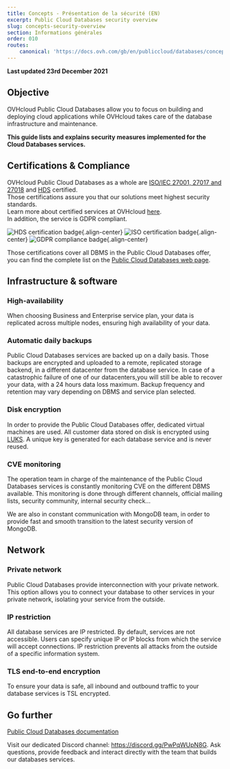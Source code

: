 ```yaml
---
title: Concepts - Présentation de la sécurité (EN)
excerpt: Public Cloud Databases security overview
slug: concepts-security-overview
section: Informations générales
order: 010
routes:
    canonical: 'https://docs.ovh.com/gb/en/publiccloud/databases/concepts-security-overview/'
---
```


**Last updated 23rd December 2021**

## Objective

OVHcloud Public Cloud Databases allow you to focus on building and deploying cloud applications while OVHcloud takes care of the database infrastructure and maintenance.

**This guide lists and explains security measures implemented for the Cloud Databases services.**

## Certifications & Compliance

OVHcloud Public Cloud Databases as a whole are [ISO/IEC 27001, 27017 and 27018](https://www.ovhcloud.com/fr/enterprise/certification-conformity/iso-27001-27017-27018/) and [HDS](https://www.ovhcloud.com/fr/enterprise/certification-conformity/hds/) certified.<br> Those certifications assure you that our solutions meet highest security standards.<br>Learn more about certified services at OVHcloud [here](https://www.ovhcloud.com/fr/enterprise/certification-conformity/).
<br>In addition, the service is GDPR compliant.

![HDS certification badge](images/certificate_badge_hds.png){.align-center}
![ISO certification badge](images/certificate_badge_iso.png){.align-center}
![GDPR compliance badge](images/compliance_badge_gdpr.png){.align-center}

Those certifications cover all DBMS in the Public Cloud Databases offer, you can find the complete list on the [Public Cloud Databases web page](https://www.ovhcloud.com/fr/public-cloud/databases/).

## Infrastructure & software

### High-availability

When choosing Business and Enterprise service plan, your data is replicated across multiple nodes, ensuring high availability of your data.

### Automatic daily backups

Public Cloud Databases services are backed up on a daily basis. Those backups are encrypted and uploaded to a remote, replicated storage backend, in a different datacenter from the database service. In case of a catastrophic failure of one of our datacenters,you will still be able to recover your data, with a 24 hours data loss maximum. Backup frequency and retention may vary depending on DBMS and service plan selected.

### Disk encryption

In order to provide the Public Cloud Databases offer, dedicated virtual machines are used. All customer data stored on disk is encrypted using [LUKS](https://en.wikipedia.org/wiki/Linux_Unified_Key_Setup). A unique key is generated for each database service and is never reused.

### CVE monitoring

The operation team in charge of the maintenance of the Public Cloud Databases services is constantly monitoring CVE on the different DBMS available. This monitoring is done through different channels, official mailing lists, security community, internal security check...

We are also in constant communication with MongoDB team, in order to provide fast and smooth transition to the latest security version of MongoDB.

## Network

### Private network

Public Cloud Databases provide interconnection with your private network. This option allows you to connect your database to other services in your private network, isolating your service from the outside.

### IP restriction

All database services are IP restricted. By default, services are not accessible. Users can specify unique IP or IP blocks from which the service will accept connections. IP restriction prevents all attacks from the outside of a specific information system.

### TLS end-to-end encryption

To ensure your data is safe, all inbound and outbound traffic to your database services is TSL encrypted.

## Go further

[Public Cloud Databases documentation](https://docs.ovh.com/fr/publiccloud/databases/)

Visit our dedicated Discord channel: <https://discord.gg/PwPqWUpN8G>. Ask questions, provide feedback and interact directly with the team that builds our databases services.
